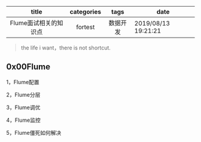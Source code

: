 |         title         | categories |   tags   | date                |
| :-------------------: | :--------: | :------: | ------------------- |
| Flume面试相关的知识点 |  fortest   | 数据开发 | 2019/08/13 19:21:21 |

> the life i want，there is not shortcut.

## 0x00Flume

1，Flume配置

2，Flume分层

3，Flume调优

4，Flume监控

5，Flume僵死如何解决